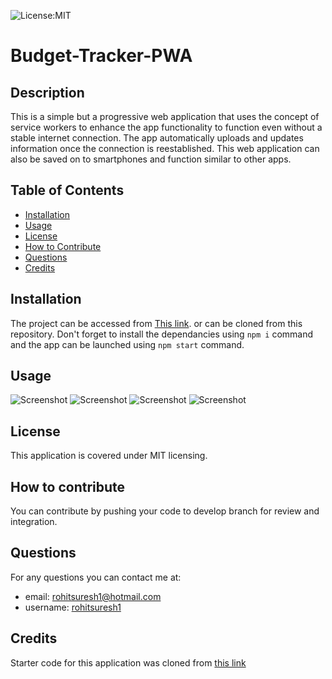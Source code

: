 
![License:MIT](https://img.shields.io/badge/License-MIT-yellow.svg)

# Budget-Tracker-PWA
           
## Description
This is a simple but a progressive web application that uses the concept of service workers to enhance the app functionality to function even without a stable internet connection. The app automatically uploads and updates information once the connection is reestablished. This web application can also be saved on to smartphones and function similar to other apps.
 
## Table of Contents
- [Installation](#inst)
- [Usage](#usage)
- [License](#license)
- [How to Contribute](#contributing)
- [Questions](#questions)
- [Credits](#credits)

  
<a name="inst"></a>
## Installation
The project can be accessed from [This link](). or can be cloned from this repository. Don't forget to install the dependancies using `npm i` command and the app can be launched using `npm start` command.

<a name="usage"></a>
## Usage

![Screenshot]()
![Screenshot]()
![Screenshot]()
![Screenshot]()
    
<a name="license"></a>
## License
This application is covered under MIT licensing.

<a name="contributing"></a>
## How to contribute
You can contribute by pushing your code to develop branch for review and integration.
  


<a name="questions"></a>
## Questions
For any questions you can contact me at:
- email: rohitsuresh1@hotmail.com 
- username: [rohitsuresh1](https://github.com/rohitsuresh1)

<a name="credits"></a>
## Credits
Starter code for this application was cloned from [this link](https://github.com/coding-boot-camp/symmetrical-bassoon)
    
